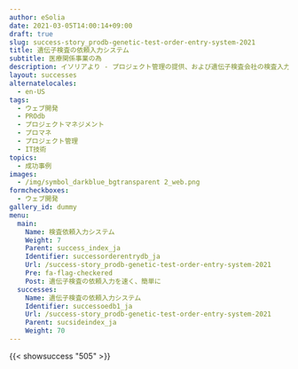 ```yaml
---
author: eSolia
date: 2021-03-05T14:00:14+09:00
draft: true
slug: success-story_prodb-genetic-test-order-entry-system-2021
title: 遺伝子検査の依頼入力システム
subtitle: 医療関係事業の為
description: イソリアより - プロジェクト管理の提供、および遺伝子検査会社の検査入力依頼システムの設計・開発プロジェクトを成功させました。
layout: successes
alternatelocales:
  - en-US
tags:
  - ウェブ開発
  - PROdb
  - プロジェクトマネジメント
  - プロマネ
  - プロジェクト管理
  - IT技術
topics:
  - 成功事例
images:  
  - /img/symbol_darkblue_bgtransparent 2_web.png
formcheckboxes:
  - ウェブ開発
gallery_id: dummy
menu:
  main:
    Name: 検査依頼入力システム
    Weight: 7
    Parent: success_index_ja
    Identifier: successorderentrydb_ja
    Url: /success-story_prodb-genetic-test-order-entry-system-2021
    Pre: fa-flag-checkered
    Post: 遺伝子検査の依頼入力を速く、簡単に
  successes:
    Name: 遺伝子検査の依頼入力システム
    Identifier: successoedb1_ja
    Url: /success-story_prodb-genetic-test-order-entry-system-2021
    Parent: sucsideindex_ja
    Weight: 70
---
```


{{< showsuccess "505" >}}
